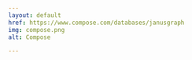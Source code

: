 ```yaml
---
layout: default
href: https://www.compose.com/databases/janusgraph
img: compose.png
alt: Compose

---
```

